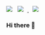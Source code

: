 <a href="https://hits.seeyoufarm.com"><img src="https://hits.seeyoufarm.com/api/count/incr/badge.svg?url=https%3A%2F%2Fgithub.com%2Ftruebliss&count_bg=%23B0E1FF&title_bg=%23FF8989&icon=postwoman.svg&icon_color=%23FFFFFF&title=hits&edge_flat=false"/></a>
<a href="https://true-bliss.tumblr.com/">
    <img 
        src="http://img.shields.io/badge/-Blog-FF8989?style=flat&logo=Tumblr&link=https://true-bliss.tumblr.com/"
        style="height : auto; margin-left : 10px; margin-right : 10px;"/>
</a>
<a href="https://www.youtube.com/channel/UCCKnl9Mff1LtBDbLIHya7Cg">
    <img 
        src="http://img.shields.io/badge/-Youtube-FF8989?style=flat&logo=Youtube&link=https://www.youtube.com/channel/UCCKnl9Mff1LtBDbLIHya7Cg"
        style="height : auto; margin-left : 10px; margin-right : 10px;"/>
</a>
### Hi there 👋

<!--
**truebliss/truebliss** is a ✨ _special_ ✨ repository because its `README.md` (this file) appears on your GitHub profile.

Here are some ideas to get you started:

- 🔭 I’m currently working on ...
- 🌱 I’m currently learning ...
- 👯 I’m looking to collaborate on ...
- 🤔 I’m looking for help with ...
- 💬 Ask me about ...
- 📫 How to reach me: ...
- 😄 Pronouns: ...
- ⚡ Fun fact: ...
-->
